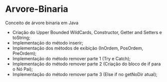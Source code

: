 # Arvore-Binaria
Conceito de árvore binaria em Java
- Criação do Upper Bounded WildCards, Constructor, Getter and Setters e toString;
- Implementação do método inserir;
- Implementação dos métodos de exibição (InOrdem, PosOrdem, PreOrdem);
- Implementação do método remover parte 1 (Try e Catch);
- Implementação do método remover parte 2 (Criação do bloco de if para o Nó Pai);
- Implementação do método remover parte 3 (Else if no getNoDir atual);
